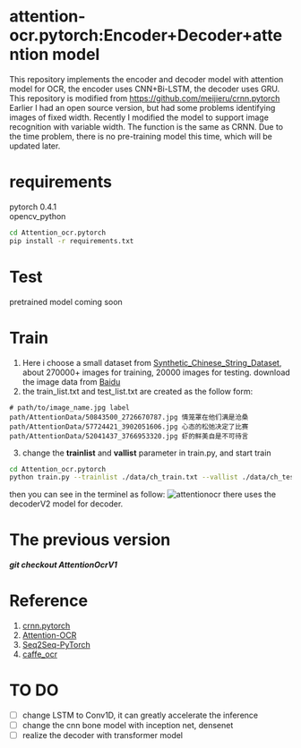 attention-ocr.pytorch:Encoder+Decoder+attention model
======================================

This repository implements the encoder and decoder model with attention model for OCR, the encoder uses CNN+Bi-LSTM, the decoder uses GRU. This repository is modified from https://github.com/meijieru/crnn.pytorch  
Earlier I had an open source version, but had some problems identifying images of fixed width. Recently I modified the model to support image recognition with variable width. The function is the same as CRNN. Due to the time problem, there is no pre-training model this time, which will be updated later.

# requirements
pytorch 0.4.1  
opencv_python
```bash
cd Attention_ocr.pytorch
pip install -r requirements.txt
```

# Test
pretrained model coming soon


# Train 
1. Here i choose a small dataset from [Synthetic_Chinese_String_Dataset](https://github.com/chenjun2hao/caffe_ocr), about 270000+ images for training, 20000 images for testing.
download the image data from [Baidu](https://pan.baidu.com/s/1hIurFJ73XbzL-QG4V-oe0w)
2. the train_list.txt and test_list.txt are created as the follow form:
```
# path/to/image_name.jpg label
path/AttentionData/50843500_2726670787.jpg 情笼罩在他们满是沧桑
path/AttentionData/57724421_3902051606.jpg 心态的松弛决定了比赛
path/AttentionData/52041437_3766953320.jpg 虾的鲜美自是不可待言
```
3. change the **trainlist** and **vallist** parameter in train.py, and start train
```bash
cd Attention_ocr.pytorch
python train.py --trainlist ./data/ch_train.txt --vallist ./data/ch_test.txt
```
then you can see in the terminel as follow:
![attentionocr](./test_img/md_img/attentionV2.png)
there uses the decoderV2 model for decoder.


# The previous version  

**_git checkout AttentionOcrV1_**


# Reference
1. [crnn.pytorch](https://github.com/meijieru/crnn.pytorch)
2. [Attention-OCR](https://github.com/da03/Attention-OCR)
3. [Seq2Seq-PyTorch](https://github.com/MaximumEntropy/Seq2Seq-PyTorch)
4. [caffe_ocr](https://github.com/senlinuc/caffe_ocr)


# TO DO
- [ ] change LSTM to Conv1D, it can greatly accelerate the inference
- [ ] change the cnn bone model with inception net, densenet
- [ ] realize the decoder with transformer model
